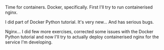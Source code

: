 Time for containers. Docker, specifically.
First I'll try to run containerised nginx.

I did part of Docker Python tutorial. It's very new... And has serious bugs.

Nginx... I did few more exercises, corrected some issues with the Docker
Python tutorial and now I'll try to actually deploy containerised nginx for
the service I'm developing.
